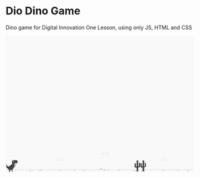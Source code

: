 # Dio Dino Game 
Dino game for Digital Innovation One Lesson, using only JS, HTML and CSS

![screenshot](example.png?raw=true "screenshot")